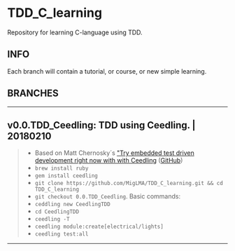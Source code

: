 # TDD_C_learning
Repository for learning C-language using TDD.

## INFO
Each branch will contain a tutorial, or course, or new simple learning.

## BRANCHES

---
v0.0.TDD_Ceedling: TDD using Ceedling. | 20180210 
---
> * Based on Matt Chernosky´s ["Try embedded test driven development right now with with Ceedling](http://www.electronvector.com/blog/try-embedded-test-driven-development-right-now-with-ceedling "Matt Chernosky's Test-First Embedded Software using Ceedling") ([GitHub](https://github.com/ElectronVector/try-tdd-with-ceedling "try-tdd-with-ceedling"))
> * ```brew install ruby```
> * ```gem install ceedling```
> * ```git clone https://github.com/MigLMA/TDD_C_learning.git && cd TDD_C_learning```
> * ```git checkout 0.0.TDD_Ceedling```.
Basic commands:
> * ```ceddling new CeedlingTDD```
> * ```cd CeedlingTDD```
> * ```ceedling -T```
> * ```ceedling module:create[electrical/lights]```
> * ```ceedling test:all```
***
